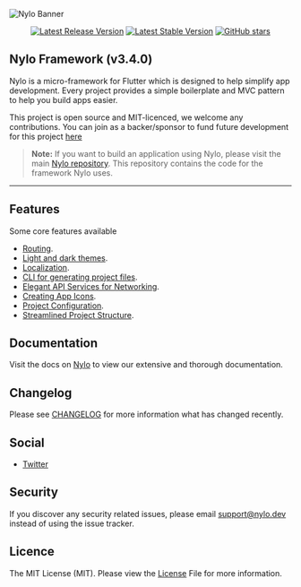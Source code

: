 ![Nylo Banner](https://nylo.dev/images/nylo_logo_header.png)

<p align="center">
  <a href="https://github.com/nylo-core/framework/releases/latest"><img src="https://img.shields.io/github/v/release/nylo-core/framework?style=plastic" alt="Latest Release Version"></a>
  <a href="https://github.com/nylo-core/framework/releases/latest"><img src="https://img.shields.io/github/license/nylo-core/framework?style=plastic" alt="Latest Stable Version"></a>
  <a href="https://github.com/nylo-core/framework"><img alt="GitHub stars" src="https://img.shields.io/github/stars/nylo-core/framework?style=plastic"></a>
</p>

## Nylo Framework (v3.4.0)

Nylo is a micro-framework for Flutter which is designed to help simplify app development. Every project provides a simple boilerplate and MVC pattern to help you build apps easier.

This project is open source and MIT-licenced, we welcome any contributions. You can join as a backer/sponsor to fund future development for this project [here](https://nylo.dev/contributions)

> **Note:** If you want to build an application using Nylo, please visit the main [Nylo repository](https://github.com/nylo-core/nylo). This repository contains the code for the framework Nylo uses.

---

## Features
Some core features available
* [Routing](https://nylo.dev/docs/3.x/router).
* [Light and dark themes](https://nylo.dev/docs/3.x/themes).
* [Localization](https://nylo.dev/docs/3.x/localization).
* [CLI for generating project files](https://nylo.dev/docs/3.x/metro).
* [Elegant API Services for Networking](https://nylo.dev/docs/3.x/networking).
* [Creating App Icons](https://nylo.dev/docs/3.x/app-icons).
* [Project Configuration](https://nylo.dev/docs/3.x/configuration).
* [Streamlined Project Structure](https://nylo.dev/docs/3.x/directory-structure).

## Documentation

Visit the docs on [Nylo](https://nylo.dev/docs) to view our extensive and thorough documentation. 

## Changelog
Please see [CHANGELOG](https://github.com/nylo-core/framework/blob/3.x/CHANGELOG.md) for more information what has changed recently.

## Social
* [Twitter](https://twitter.com/nylo_dev)

## Security
If you discover any security related issues, please email support@nylo.dev instead of using the issue tracker.

## Licence

The MIT License (MIT). Please view the [License](https://github.com/nylo-core/nylo/blob/3.x/LICENSE) File for more information.
